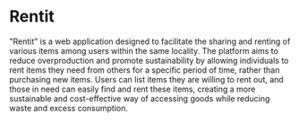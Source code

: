 # Rentit
"Rentit" is a web application designed to facilitate the sharing and renting of various items among users within the same locality. The platform aims to reduce overproduction and promote sustainability by allowing individuals to rent items they need from others for a specific period of time, rather than purchasing new items. Users can list items they are willing to rent out, and those in need can easily find and rent these items, creating a more sustainable and cost-effective way of accessing goods while reducing waste and excess consumption.
